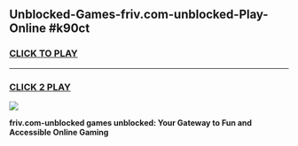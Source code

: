 
## Unblocked-Games-friv.com-unblocked-Play-Online #k90ct
<h3>
<a href="https://news.freeplayer.one?title=friv.com-unblocked&ref=3">CLICK TO PLAY</a></h3>
<hr>

<h3>
<a href="https://news.freeplayer.one?title=friv.com-unblocked&ref=3">CLICK 2 PLAY</a>
  
</h3>

<a href="https://news.freeplayer.one?title=friv.com-unblocked&ref=3"><img src="https://clearcache.store/games.png"></a>


**friv.com-unblocked games unblocked: Your Gateway to Fun and Accessible Online Gaming**
